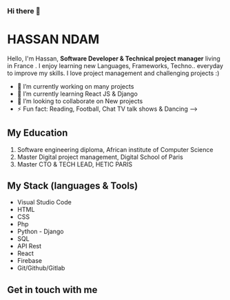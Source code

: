 ### Hi there 👋

<h1>HASSAN NDAM</h1>

Hello, I'm Hassan, <strong>Software Developer & Technical project manager</strong> living in France
. I enjoy learning new Languages, Frameworks, Techno.. everyday to improve my skills.  I love project management and challenging projects :)<br>


- 🔭 I’m currently working on many projects
- 🌱 I’m currently learning React JS & Django
- 👯 I’m looking to collaborate on New projects 
- ⚡ Fun fact: Reading, Football, Chat TV talk shows & Dancing
-->


<h2>My Education</h2>
<ol>
  <li>Software engineering diploma, African institute of Computer Science</li>
  <li>Master Digital project management, Digital School of Paris</li>
  <li>Master CTO & TECH LEAD, HETIC PARIS</li>
</ol>

<h2>My Stack (languages & Tools) </h2>
<ul>
  <li>Visual Studio Code</li>
  <li>HTML</li>
  <li>CSS</li>
  <li>Php</li>
  <li>Python - Django</li>
  <li>SQL</li>
  <li>API Rest</li>
  <li>React</li>
  <li>Firebase</li>
  <li>Git/Github/Gitlab</li>
</ul>


<h2>Get in touch with me</h2>
